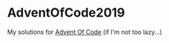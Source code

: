# AdventOfCode2019
My solutions for [Advent Of Code](https://adventofcode.com/) (if I'm not too lazy...)
